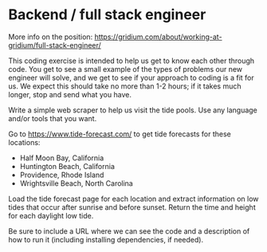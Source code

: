 # Backend / full stack engineer

More info on the position: https://gridium.com/about/working-at-gridium/full-stack-engineer/

This coding exercise is intended to help us get to know each other through code. You get to see a small example of the types of problems our new engineer will solve, and we get to see if your approach to coding is a fit for us. We expect this should take no more than 1-2 hours; if it takes much longer, stop and send what you have.

Write a simple web scraper to help us visit the tide pools. Use any language and/or tools that you want.

Go to https://www.tide-forecast.com/ to get tide forecasts for these locations:

  - Half Moon Bay, California
  - Huntington Beach, California
  - Providence, Rhode Island
  - Wrightsville Beach, North Carolina

Load the tide forecast page for each location and extract information on low tides that occur after sunrise and before sunset. Return the time and height for each daylight low tide.

Be sure to include a URL where we can see the code and a description of how to run it (including installing dependencies, if needed).
